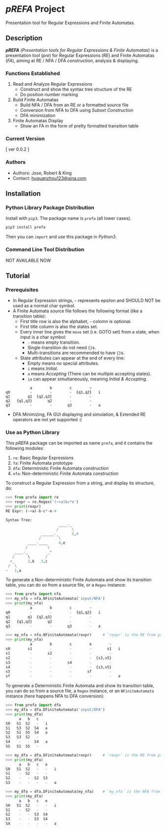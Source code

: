 # *pREFA* Project
Presentation tool for Regular Expressions and Finite Automatas.

## Description
***pREFA*** (*Presentation tools for Regular Expressions & Finite Automatas*) is a presentation tool (*pre*) for Regular Expressions (*RE*) and Finite Automatas (*FA*), aiming at RE / NFA / DFA construction, analysis & displaying.

### Functions Established
1. Read and Analyze Regular Expressions
    - Construct and show the syntax tree structure of the RE
    - Do position number marking
2. Build Finite Automatas
    - Build NFA / DFA from an RE or a formatted source file
    - Conversion from NFA to DFA using *Subset Construction*
    - DFA minimization
3. Finite Automatas Display
    - Show an FA in the form of pretty formatted transition table

### Current Version
[ ver 0.0.2 ]

### Authors
- Authors: Jose, Robert & King
- Contact: huguanzhou123@sina.com

## Installation

### Python Library Package Distribution
Install with `pip3`. The package name is `prefa` (all lower cases).
```bash
pip3 install prefa
```
Then you can `import` and use this package in *Python3*.

### Command Line Tool Distribution
NOT AVAILABLE NOW

## Tutorial

### Prerequisites
- In Regular Expression strings, `~` represents epsilon and SHOULD NOT be used as a normal char symbol.
- A Finite Automata source file follows the following format (like a transition table):
    - First title row is also the alphabet, `~` colomn is optional.
    - First title column is also the states set.
    - Every inner line gives the `move` set (i.e. GOTO set) from a state, when input is a char symbol:
        - `-` means empty transition.
        - Single-transition do not need `{}`s.
        - Multi-transitions are recommended to have `{}`s.
    - State attributes can appear at the end of every line:
        - Empty means no special attributes.
        - `i` means *Initial*.
        - `a` means *Accepting* (There can be multiple accepting states).
        - `ia` can appear simultaneously, meaning *Initial & Accepting*.
```
           a        b        c        ~ 
q0         -        -        -  {q1,q2}   i
q1        q1  {q2,q3}        -        -   
q2   {q1,q3}       q2        -        -   
q3         -        -       q3        -   a
```
- DFA Minimizing, FA GUI displaying and simulation, & Extended RE operators are not yet supported :(

### Use as Python Library
This *pREFA* package can be imported as name `prefa`, and it contains the following modules:

1. `re`: Basic Regular Expressions
2. `fa`: Finite Automata prototype
3. `dfa`: Deterministic Finite Automata construction
4. `nfa`: Non-deterministic Finite Automata construction

To construct a Regular Expression from a string, and display its structure, do:
```python
>>> from prefa import re
>>> rexpr = re.Regex('(~+a)bc*e')
>>> print(rexpr)
RE Expr: (~+a)-b-c*-e-#

Syntax Tree:
                        ____-_
                       /      \
                ______-_      5,#
               /        \
          ____-____     4,e
         /         \
    ____-_         _*
   /      \       /
  +_      2,b   3,c
 /  \
~   1,a

```

To generate a Non-deterministic Finite Automata and show its transition table, you can do so from a source file, or a `Regex` instance:
```python
>>> from prefa import nfa
>>> my_nfa = nfa.NFiniteAutomata('input/NFA')
>>> print(my_nfa)
           a        b        c        ~ 
q0         -        -        -  {q1,q2}   i
q1        q1  {q2,q3}        -        -   
q2   {q1,q3}       q2        -        -   
q3         -        -       q3        -   a

>>> my_nfa = nfa.NFiniteAutomata(rexpr)     # `rexpr` is the RE from previous example
>>> print(my_nfa)
           a        b        c        e        ~
s0        s1        -        -        -       s1   i
s1         -       s2        -        -        -
s2         -        -        -        -  {s3,s5}
s3         -        -       s4        -        - 
s4         -        -        -        -  {s3,s5}   
s5         -        -        -       sf        -   
sf         -        -        -        -        -   a

```

To generate a Deterministic Finite Automata and show its transition table, you can do so from a source file, a `Regex` instance, or an `NFiniteAutomata` instance (here happens NFA to DFA conversion):
```python
>>> from prefa import dfa
>>> my_dfa = dfa.DFiniteAutomata('input/DFA')
>>> print(my_dfa)
      a   b   c 
S0   S1  S2   -   i
S1   S3  S2  S4   a
S2   S1  S5  S4   a
S3   S3  S2   -   
S4    -   -  S4   a
S5   S1  S5   -   

>>> my_dfa = dfa.DFiniteAutomata(rexpr)     # `rexpr` is the RE from previous example
>>> print(my_dfa)
      a   b   c   e 
S0   S1  S2   -   -   i
S1    -  S2   -   -   
S2    -   -  S2  S3   
S3    -   -   -   -   a

>>> my_dfa = dfa.DFiniteAutomata(my_nfa)    # `my_nfa` is the NFA from previous example
>>> print(my_dfa)
      a   b   c   e 
S0   S1  S2   -   -   i
S1    -  S2   -   -   
S2    -   -  S3  S4   
S3    -   -  S3  S4   
S4    -   -   -   -   a

```
